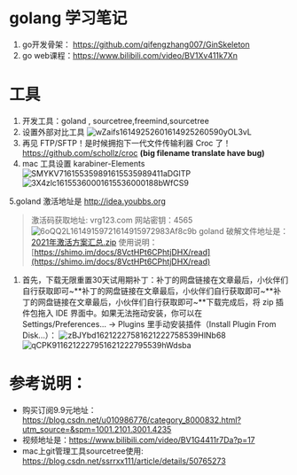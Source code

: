 # golang 学习笔记
1. go开发骨架： https://github.com/qifengzhang007/GinSkeleton 
2. go web课程：https://www.bilibili.com/video/BV1Xv411k7Xn
# 工具
1. 开发工具：goland , sourcetree,freemind,sourcetree 
2. 设置外部对比工具
![wZaifs16149252601614925260590yOL3vL](https://ops-1254326415.file.myqcloud.com/uPic/wZaifs16149252601614925260590yOL3vL.png)
3. 再见 FTP/SFTP！是时候拥抱下一代文件传输利器 Croc 了！https://github.com/schollz/croc   **(big filename translate have bug)**
4. mac 工具设置 karabiner-Elements 
![SMYKV716155359891615535989411aDGlTP](https://ops-1254326415.file.myqcloud.com/uPic/SMYKV716155359891615535989411aDGlTP.png)
![3X4zlc16155360001615536000188bWfCS9](https://ops-1254326415.file.myqcloud.com/uPic/3X4zlc16155360001615536000188bWfCS9.png)
   
5.goland 激活地址是 http://idea.youbbs.org
> 激活码获取地址: vrg123.com 网站密钥：4565
![6oQQ2L16149159721614915972983Af8c9b](https://ops-1254326415.file.myqcloud.com/uPic/6oQQ2L16149159721614915972983Af8c9b.png)
> goland 破解文件地址是： [2021年激活方案汇总.zip](./download/2021年激活方案汇总.zip)
使用说明： [https://shimo.im/docs/8VctHPt6CPhtjDHX/read](https://shimo.im/docs/8VctHPt6CPhtjDHX/read)
1. 首先，下载无限重置30天试用期补丁：补丁的网盘链接在文章最后，小伙伴们自行获取即可~**补丁的网盘链接在文章最后，小伙伴们自行获取即可~**补丁的网盘链接在文章最后，小伙伴们自行获取即可~**下载完成后，将 zip 插件包拖入 IDE 界面中。如果无法拖动安装，你可以在Settings/Preferences... -> Plugins 里手动安装插件（Install Plugin From Disk...）：
![zBJYbd16212227581621222758539HlNb68](https://ops-1254326415.file.myqcloud.com/uPic/zBJYbd16212227581621222758539HlNb68.png)
![qCPK9116212227951621222795539hWdsba](https://ops-1254326415.file.myqcloud.com/uPic/qCPK9116212227951621222795539hWdsba.png)
   
# 参考说明：
* 购买订阅9.9元地址：https://blog.csdn.net/u010986776/category_8000832.html?utm_source=&spm=1001.2101.3001.4235
* 视频地址是：https://www.bilibili.com/video/BV1G4411r7Da?p=17
* mac上git管理工具sourcetree使用: https://blog.csdn.net/ssrrxx111/article/details/50765273